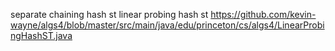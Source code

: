 separate chaining hash st
linear probing hash st
https://github.com/kevin-wayne/algs4/blob/master/src/main/java/edu/princeton/cs/algs4/LinearProbingHashST.java
